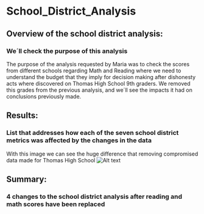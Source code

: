 # School_District_Analysis


## Overview of the school district analysis:
### We´ll check  the purpose of this analysis
The purpose of the analysis requested by Maria was to check the scores from different schools regarding Math and Reading where we need to understand the budget that they imply for decision making after dishonesty acts where discovered on Thomas High School 9th graders. We removed this grades from the previous analysis, and we´ll see the impacts it had on conclusions previously made.

## Results:
### List that addresses how each of the seven school district metrics was affected by the changes in the data
With this image we can see the huge difference that removing compromised data made for Thomas High School
![Alt text](Resources/Before/After.png "Analysis before and after")

## Summary:
### 4 changes to the school district analysis after reading and math scores have been replaced
